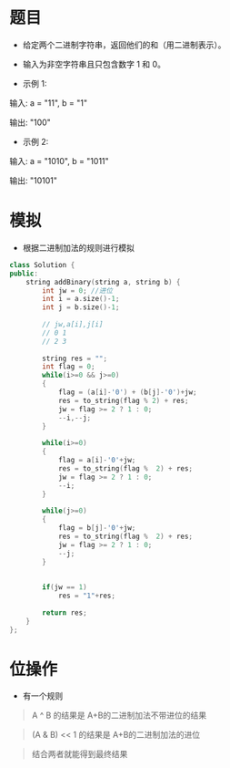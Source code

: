 # 题目
* 给定两个二进制字符串，返回他们的和（用二进制表示）。

* 输入为非空字符串且只包含数字 1 和 0。

* 示例 1:

输入: a = "11", b = "1"

输出: "100"

* 示例 2:

输入: a = "1010", b = "1011"

输出: "10101"

# 模拟
* 根据二进制加法的规则进行模拟

```cpp
class Solution {
public:
    string addBinary(string a, string b) {
        int jw = 0; //进位
        int i = a.size()-1;
        int j = b.size()-1;
        
        // jw,a[i],j[i]
        // 0 1
        // 2 3
        
        string res = "";
        int flag = 0;
        while(i>=0 && j>=0)
        {
            flag = (a[i]-'0') + (b[j]-'0')+jw;
            res = to_string(flag % 2) + res;
            jw = flag >= 2 ? 1 : 0;
            --i,--j;
        }
        
        while(i>=0)
        {
            flag = a[i]-'0'+jw;
            res = to_string(flag %  2) + res;
            jw = flag >= 2 ? 1 : 0;
            --i;
        }
        
        while(j>=0)
        {
            flag = b[j]-'0'+jw;
            res = to_string(flag %  2) + res;
            jw = flag >= 2 ? 1 : 0;
            --j;
        }
        
        
        if(jw == 1)
            res = "1"+res;
        
        return res;
    }
};
```

# 位操作
* 有一个规则
> A ^ B 的结果是 A+B的二进制加法不带进位的结果

> (A & B) << 1 的结果是 A+B的二进制加法的进位

>  结合两者就能得到最终结果

```cpp

```